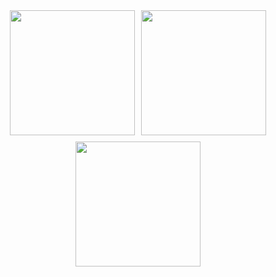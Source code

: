 <div align="center" style="display: flex; justify-content: center; gap: 10px; flex-wrap: wrap;">
  <!-- Stats Card -->
  <a href="https://github.com/donnabell-s">
    <img height="200" src="https://github-readme-stats.vercel.app/api?username=donnabell-s&show_icons=true&theme=radical&hide=issues&hide_rank=true&custom_title=My%20Stats" />
  </a>
  
  <!-- Languages Donut Chart -->
  <a href="https://github.com/donnabell-s">
    <img height="200" src="https://github-readme-stats.vercel.app/api/top-langs/?username=donnabell-s&layout=donut&theme=dark&hide=html,css" />
  </a>
  
  <!-- Weekly Bar Chart Activity Graph -->
  <a href="https://github.com/donnabell-s">
    <img height="200" src="https://github-readme-activity-graph.vercel.app/graph?username=donnabell-s&theme=react-dark&hide_title=true&hide_border=true&type=bar&bar_height=10&section=weekly&width=400" />
  </a>
</div>
